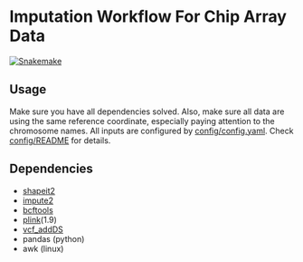 # Imputation Workflow For Chip Array Data

[![Snakemake](https://img.shields.io/badge/snakemake-≥6.3.0-brightgreen.svg)](https://snakemake.github.io)


## Usage

Make sure you have all dependencies solved. Also, make sure all data are using the same reference coordinate, especially paying attention to the chromosome names. All inputs are configured by [config/config.yaml](config/config.yaml). Check [config/README](config/README.md) for details.

## Dependencies

- [shapeit2](https://mathgen.stats.ox.ac.uk/genetics_software/shapeit/shapeit.html)
- [impute2](https://mathgen.stats.ox.ac.uk/impute/impute_v2.html)
- [bcftools](http://www.htslib.org/download/)
- [plink](https://www.cog-genomics.org/plink/1.9/)(1.9)
- [vcf_addDS](https://github.com/Zilong-Li/vcfpp/blob/main/tools/vcf_addDS.cpp)
- pandas (python)
- awk (linux)
